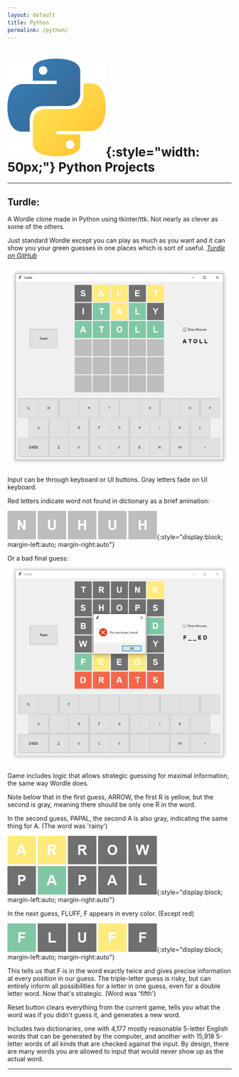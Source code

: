 ```yaml
---
layout: default
title: Python
permalink: /python/
---
```


# ![py](/assets/py.svg){:style="width: 50px;"} **Python Projects**

***

## Turdle:
A Wordle clone made in Python using tkinter/ttk. Not nearly as clever as some of the others.

Just standard Wordle except you can play as much as you want and it can show you your green guesses
in one places which is sort of useful. *[Turdle on GitHub](https://github.com/Athen-H/Turdle)*

![Turdle](/assets/turdle1.png)

Input can be through keyboard or UI buttons. Gray letters fade on UI keyboard.

Red letters indicate word not found in dictionary as a brief animation:

![Nope](/assets/nuhuh.gif){:style="display:block; margin-left:auto; margin-right:auto"}

Or a bad final guess:
![](/assets/turdle2.png)

Game includes logic that allows strategic guessing for maximal information, the same way Wordle does.

Note below that in the first guess, ARROW,
the first R is yellow, but the second is gray, meaning there should be only one 
R in the word.

In the second guess, PAPAL, the second A is also gray, indicating the same thing for A. (The word was 'rainy')

![Pic](/assets/papal.png){:style="display:block; margin-left:auto; margin-right:auto"}

In the next guess, FLUFF, F appears in every color. (Except red)

![Pic](/assets/fluff.png){:style="display:block; margin-left:auto; margin-right:auto"}

This tells us that F is in the word exactly twice and gives precise information at every position in our guess.
The triple-letter guess is risky, but can entirely inform all possibilities for a letter in one guess, even for a double letter word.
Now that's strategic. (Word was 'fifth')

Reset button clears everything from the current game, tells you what the word was
if you didn't guess it, and generates a new word.

Includes two dictionaries, one with 4,177 mostly reasonable 5-letter English words that can be generated by the computer,
and another with 15,918 5-letter words of all kinds that are checked against the input. By design, there are many words you are allowed
to input that would never show up as the actual word.

***